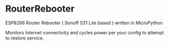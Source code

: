 # RouterRebooter
ESP8266 Router Rebooter ( Sonoff S31 Lite based ) written in MicroPython

Monitors Internet connectivity and cycles power per your config to attempt to restore service.
